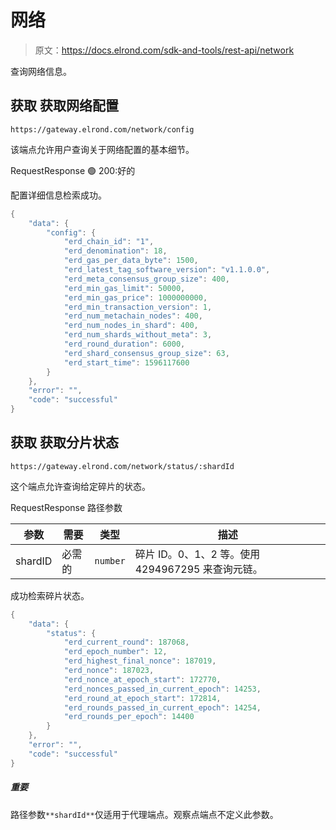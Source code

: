 # 网络

> 原文：<https://docs.elrond.com/sdk-and-tools/rest-api/network>

 查询网络信息。

## 获取 **获取网络配置**

`https://gateway.elrond.com/network/config`

该端点允许用户查询关于网络配置的基本细节。

RequestResponse 🟢 200:好的

配置详细信息检索成功。

```rust
{
    "data": {
        "config": {
            "erd_chain_id": "1",
            "erd_denomination": 18,
            "erd_gas_per_data_byte": 1500,
            "erd_latest_tag_software_version": "v1.1.0.0",
            "erd_meta_consensus_group_size": 400,
            "erd_min_gas_limit": 50000,
            "erd_min_gas_price": 1000000000,
            "erd_min_transaction_version": 1,
            "erd_num_metachain_nodes": 400,
            "erd_num_nodes_in_shard": 400,
            "erd_num_shards_without_meta": 3,
            "erd_round_duration": 6000,
            "erd_shard_consensus_group_size": 63,
            "erd_start_time": 1596117600
        }
    },
    "error": "",
    "code": "successful"
} 
``` 

## 获取 **获取分片状态**

`https://gateway.elrond.com/network/status/:shardId`

这个端点允许查询给定碎片的状态。

RequestResponse 路径参数

| 参数 | 需要 | 类型 | 描述 |
| --- | --- | --- | --- |
| shardID | 必需的 | `number` | 碎片 ID。0、1、2 等。使用 4294967295 来查询元链。 |  🟢 200:好的

成功检索碎片状态。

```rust
{
    "data": {
        "status": {
            "erd_current_round": 187068,
            "erd_epoch_number": 12,
            "erd_highest_final_nonce": 187019,
            "erd_nonce": 187023,
            "erd_nonce_at_epoch_start": 172770,
            "erd_nonces_passed_in_current_epoch": 14253,
            "erd_round_at_epoch_start": 172814,
            "erd_rounds_passed_in_current_epoch": 14254,
            "erd_rounds_per_epoch": 14400
        }
    }, 
    "error": "",
    "code": "successful"
} 
``` 

##### 重要

路径参数`**shardId**`仅适用于代理端点。观察点端点不定义此参数。